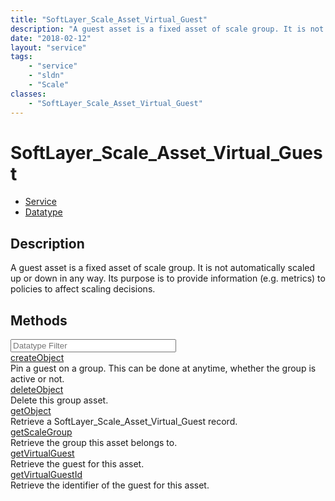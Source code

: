 ```yaml
---
title: "SoftLayer_Scale_Asset_Virtual_Guest"
description: "A guest asset is a fixed asset of scale group. It is not automatically scaled up or down in any way. Its purpose is to p... "
date: "2018-02-12"
layout: "service"
tags:
    - "service"
    - "sldn"
    - "Scale"
classes:
    - "SoftLayer_Scale_Asset_Virtual_Guest"
---
```

# SoftLayer_Scale_Asset_Virtual_Guest
<div id='service-datatype'>
    <ul id='sldn-reference-tabs'>
    <li id='service'> <a href='/reference/services/SoftLayer_Scale_Asset_Virtual_Guest' >Service</a></li>    <li id='datatype'> <a href='/reference/datatypes/SoftLayer_Scale_Asset_Virtual_Guest' >Datatype</a></li>
    </ul>
</div>

## Description
A guest asset is a fixed asset of scale group. It is not automatically scaled up or down in any way. Its purpose is to provide information (e.g. metrics) to policies to affect scaling decisions. 



        
<div id="properties" class="content">
    <h2>Methods</h2>
    <div class="view-filters">
        <div class="clearfix">
            <div class="search-input-box">
                <input placeholder="Datatype Filter" onkeyup="titleSearch(inputId='edit-combine', divId='method-div', elementClass='method-row')" 
                    type="text" id="edit-combine" value="" size="30" maxlength="128" class="form-text">
            </div>
        </div>
    </div>
    <div id="method-div">
            <div class="method-row">
                        <span class='view-field-title'><a href='/reference/services/SoftLayer_Scale_Asset_Virtual_Guest/createObject'> createObject</a> </span>
            <div class='views-field-body'>Pin a guest on a group. This can be done at anytime, whether the group is active or not. </div>
        </div>
            <div class="method-row">
                        <span class='view-field-title'><a href='/reference/services/SoftLayer_Scale_Asset_Virtual_Guest/deleteObject'> deleteObject</a> </span>
            <div class='views-field-body'>Delete this group asset.</div>
        </div>
            <div class="method-row">
                        <span class='view-field-title'><a href='/reference/services/SoftLayer_Scale_Asset_Virtual_Guest/getObject'> getObject</a> </span>
            <div class='views-field-body'>Retrieve a SoftLayer_Scale_Asset_Virtual_Guest record.</div>
        </div>
            <div class="method-row">
                        <span class='view-field-title'><a href='/reference/services/SoftLayer_Scale_Asset_Virtual_Guest/getScaleGroup'> getScaleGroup</a> </span>
            <div class='views-field-body'>Retrieve the group this asset belongs to.</div>
        </div>
            <div class="method-row">
                        <span class='view-field-title'><a href='/reference/services/SoftLayer_Scale_Asset_Virtual_Guest/getVirtualGuest'> getVirtualGuest</a> </span>
            <div class='views-field-body'>Retrieve the guest for this asset.</div>
        </div>
            <div class="method-row">
                        <span class='view-field-title'><a href='/reference/services/SoftLayer_Scale_Asset_Virtual_Guest/getVirtualGuestId'> getVirtualGuestId</a> </span>
            <div class='views-field-body'>Retrieve the identifier of the guest for this asset.</div>
        </div>
        </div>
</div>

